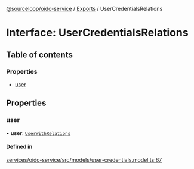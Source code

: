 [@sourceloop/oidc-service](../README.md) / [Exports](../modules.md) / UserCredentialsRelations

# Interface: UserCredentialsRelations

## Table of contents

### Properties

- [user](UserCredentialsRelations.md#user)

## Properties

### user

• **user**: [`UserWithRelations`](../modules.md#userwithrelations)

#### Defined in

[services/oidc-service/src/models/user-credentials.model.ts:67](https://github.com/sourcefuse/loopback4-microservice-catalog/blob/68ec38a2a/services/oidc-service/src/models/user-credentials.model.ts#L67)
